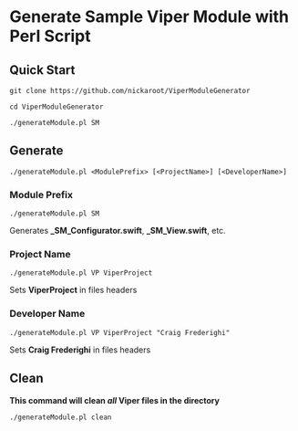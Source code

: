 # Generate Sample Viper Module with Perl Script

## Quick Start

`git clone https://github.com/nickaroot/ViperModuleGenerator`

`cd ViperModuleGenerator`

`./generateModule.pl SM`

## Generate

`./generateModule.pl <ModulePrefix> [<ProjectName>] [<DeveloperName>]`

### Module Prefix

`./generateModule.pl SM`

Generates **_SM_Configurator.swift**, **_SM_View.swift**, etc.

### Project Name

`./generateModule.pl VP ViperProject`

Sets **ViperProject** in files headers

### Developer Name

`./generateModule.pl VP ViperProject "Craig Frederighi"`

Sets **Craig Frederighi** in files headers

## Clean

**This command will clean _all_ Viper files in the directory**

`./generateModule.pl clean`
